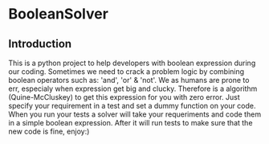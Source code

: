 # BooleanSolver

## Introduction

This is a python project to help developers with boolean expression during our coding. Sometimes we need to crack a problem logic by combining boolean operators such as: 'and', 'or' & 'not'. We as humans are prone to err, especialy when expression get big and clucky. Therefore is a algorithm (Quine-McCluskey) to get this expression for you with zero error. Just specify your requirement in a test and set a dummy function on your code. When you run your tests a solver will take your requeriments and code them in a simple boolean expression. After it will run tests to make sure that the new code is fine, enjoy:) 

